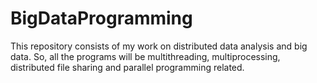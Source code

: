 # BigDataProgramming
This repository consists of my work on distributed data analysis and big data. So, all the programs will be multithreading, multiprocessing, distributed file sharing and parallel programming related.
